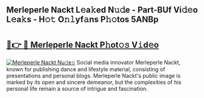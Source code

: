 ## Merleperle Nackt L𝚎a𝚔ed N𝚞𝚍e - Part-BUf Vi𝚍𝚎o L𝚎a𝚔s - H𝚘𝚝 O𝚗𝚕yf𝚊ns P𝚑𝚘tos 5ANBp

# <h2><a href="http://kf4fr4f.oniu.top/?m=Merleperle+Nackt">🔗👉 🔴 Merleperle Nackt P𝚑ot𝚘𝚜 V𝚒d𝚎o</a></h2>

[![Merleperle Nackt Nu𝚍e𝚜](https://i.imgur.com/0qMVB7G.gif)](http://kf4fr4f.oniu.top/?m=Merleperle+Nackt)
Social media innovator Merleperle Nackt, known for publishing dance and lifestyle material, consisting of presentations and personal blogs. Merleperle Nackt's public image is marked by its open and sincere demeanor, but the complexities of his personal life remain a source of intrigue and fascination.  
